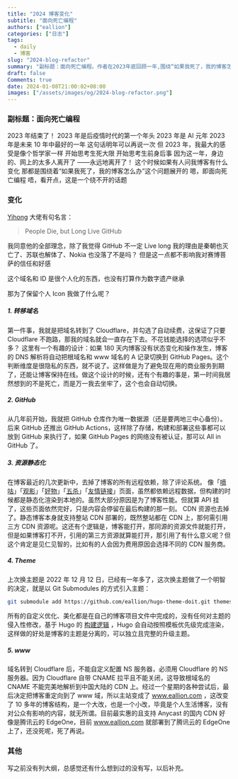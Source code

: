 ```yaml
---
title: "2024 博客变化"
subtitle: "面向死亡编程"
authors: ["eallion"]
categories: ["日志"]
tags: 
  - daily
  - 博客
slug: "2024-blog-refactor"
summary: "副标题：面向死亡编程。作者在2023年底回顾一年,围绕“如果我死了，我的博客怎么办”主题调整个人博客,包括转移域名实现自动续费,使用GitHub作为数据源,资源静态化,使用Git Submodules独立升级主题,重定向主站到www域名等,目的是在自己去世后,博客内容能最大程度保留和继续可访问。"
draft: false
Comments: true
date: 2024-01-08T21:00:02+08:00
images: ["/assets/images/og/2024-blog-refactor.png"]
---
```


### 副标题：面向死亡编程

2023 年结束了！
2023 年是后疫情时代的第一个年头
2023 年是 AI 元年
2023 年是未来 10 年中最好的一年
这句话明年可以再说一次
但 2023 年，我最大的感受是像个哲学家一样
开始思考生死大限
开始思考生前身后事
因为这一年，身边的、网上的太多人离开了
——永远地离开了！
这个时候如果有人问我博客有什么变化
那都是围绕着“如果我死了，我的博客怎么办”这个问题展开的
嗯，即面向死亡编程
唔，看开点，这是一个绕不开的话题

### 变化

[Yihong](https://github.com/yihong0618/gitblog) 大佬有句名言：

> People Die, but Long Live GitHub

我同意他的全部理念，除了我觉得 GitHub 不一定 Live long
我的理由是秦朝也灭亡了、苏联也解体了、Nokia 也没落了不是吗？
但是这一点都不影响我对赛博菩萨的信任和好感

这个域名和 ID 是很个人化的东西，也没有打算作为数字遗产继承

那为了保留个人 Icon 我做了什么呢？

##### 1. 转移域名

第一件事，我就是把域名转到了 Cloudflare，并勾选了自动续费，这保证了只要 Cloudflare 不跑路，那我的域名就会一直存在下去。不花钱能选择的选项似乎不多？
这里有一个有趣的设计：如果 180 天内博客没有状态变化和操作发生，博客的 DNS 解析将自动把根域名和 www 域名的 A 记录切换到 GitHub Pages。这个判断维度是很隐私的东西，就不说了。这样做是为了避免现在用的商业服务到期了，还能让博客保持在线。做这个设计的时候，还有个有趣的事是，第一时间我居然想到的不是死亡，而是万一我去坐牢了，这个也会自动切换。

##### 2. GitHub

从几年前开始，我就把 GitHub 仓库作为唯一数据源（还是要两地三中心备份）。后来 GitHub 还推出 GitHub Actions，这样除了存储，构建和部署这些事都可以放到 GitHub 来执行了，如果 GitHub Pages 的网络没有被认证，那可以 All in GitHub 了。

##### 3. 资源静态化

在博客最近的几次更新中，去掉了博客的所有远程依赖，除了评论系统。
像「[嘀咕](https://www.eallion.com/toot/)」「[观影](https://www.eallion.com/movie/)」「[好物](https://www.eallion.com/goods/)」「[五杀](https://www.eallion.com/penta/)」「[友情链接](https://www.eallion.com/links/)」页面，虽然都依赖远程数据，但构建的时候都是静态化渲染到本地的。虽然大部分原因是为了博客性能。但就算 API 挂了，这些页面依然完好，只是内容会停留在最后构建的那一刻。
CDN 资源也去掉了。静态博客本身就支持整站 CDN 部署的，既然整站都在 CDN 上，那何需引用三方 CDN 资源呢。这还有个逻辑是，博客能打开，那同源的资源文件就能打开，但是如果博客打不开，引用的第三方资源就算能打开，那引用了有什么意义呢？但这个肯定是见仁见智的，比如有的人会因为费用原因会选择不同的 CDN 服务商。

##### 4. Theme

上次换主题是 2022 年 12 月 12 日，已经有一年多了，这次换主题做了一个明智的决定，就是以 Git Submodules 的方式引入主题：

```bash
git submodule add https://github.com/eallion/hugo-theme-doit.git themes/DoIt
```

所有的自定义优化、美化都是在自己的博客项目文件中完成的，没有任何对主题的侵入性修改，基于 Hugo 的 [构建逻辑](https://gohugo.io/templates/lookup-order/) ，Hugo 会自动按照模板优先级完成渲染，这样做的好处是博客的主题是分离的，可以独立且完整的升级主题。

##### 5. www

域名转到 Cloudflare 后，不能自定义配置 NS 服务器，必须用 Cloudflare 的 NS 服务器。因为 Cloudflare 自带 CNAME 拉平且不能关闭，这导致根域名的 CNAME 不能完美地解析到中国大陆的 CDN 上。经过一个星期的各种尝试后，最后决定把博客重定向到了 www 域，所以主站变成了 www.eallion.com ，这改变了 10 多年的博客结构，是一个大改，也是一个小改，毕竟是个人生活博客，没有对公众有影响的内容，就无所谓。目前最实惠的且支持 Anycast 的国内 CDN 好像是腾讯云的 EdgeOne，目前 www.eallion.com 就部署到了腾讯云的 EdgeOne 上了，还没死呢，死了再说。

### 其他

写之前没有列大纲，总感觉还有什么想到过的没有写，以后补充。
